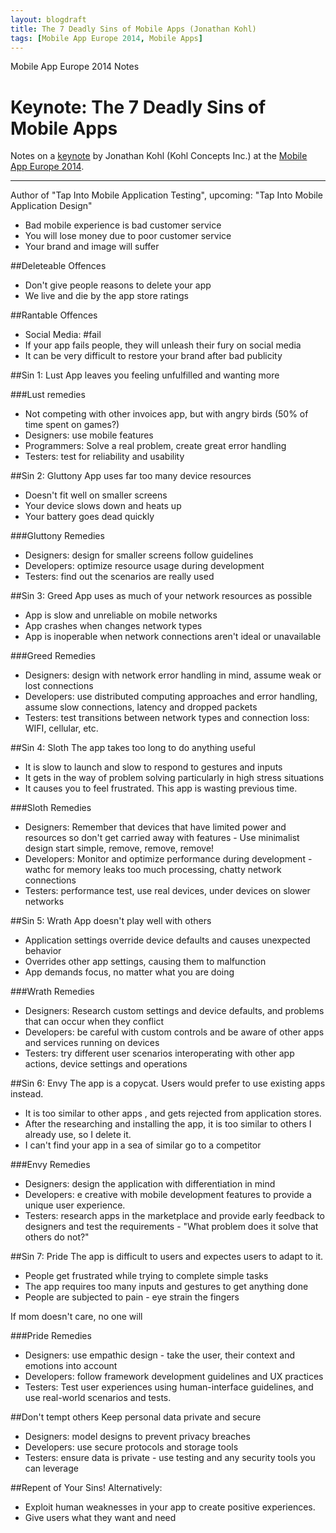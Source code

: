 ```yaml
---
layout: blogdraft
title: The 7 Deadly Sins of Mobile Apps (Jonathan Kohl)
tags: [Mobile App Europe 2014, Mobile Apps]
---
```


Mobile App Europe 2014 Notes

Keynote: The 7 Deadly Sins of Mobile Apps
===
Notes on a [keynote](http://mobileappeurope.com/talks/7-deadly-sins-mobile-apps/ "Keynote: The 7 Deadly Sins of Mobile Apps")
by Jonathan Kohl (Kohl Concepts Inc.) 
at the [Mobile App Europe 2014](http://mobileappeurope.com/).

---

Author of "Tap Into Mobile Application Testing", 
upcoming: "Tap Into Mobile Application Design"

* Bad mobile experience is bad customer service
* You will lose money due to poor customer service
* Your brand and image will suffer

##Deleteable Offences
* Don't give people reasons to delete your app
* We live and die by the app store ratings

##Rantable Offences
* Social Media: #fail
* If your app fails people, they will unleash their fury on social media
* It can be very difficult to restore your brand after bad publicity

##Sin 1: Lust
App leaves you feeling unfulfilled and wanting more

###Lust remedies
* Not competing with other invoices app, but with angry birds (50% of time spent on games?)
* Designers: use mobile features
* Programmers: Solve a real problem, create great error handling
* Testers: test for reliability and usability

##Sin 2: Gluttony
App uses far too many device resources

* Doesn't fit well on smaller screens
* Your device slows down and heats up
* Your battery goes dead quickly

###Gluttony Remedies
* Designers: design for smaller screens follow guidelines
* Developers: optimize resource usage during development
* Testers: find out the scenarios are really used

##Sin 3: Greed
App uses as much of your network resources as possible

* App is slow and unreliable on mobile networks
* App crashes when changes network types
* App is inoperable when network connections aren't ideal or unavailable

###Greed Remedies
* Designers: design with network error handling in mind, assume weak or lost connections  
* Developers: use distributed computing approaches and error handling, assume slow connections, latency and dropped packets
* Testers: test transitions between network types and connection loss: WIFI, cellular, etc.

##Sin 4: Sloth
The app takes too long to do anything useful

* It is slow to launch and slow to respond to gestures and inputs
* It gets in the way of problem solving particularly in high stress situations
* It causes you to feel frustrated. This app is wasting previous time.

###Sloth Remedies
* Designers: Remember that devices that have limited power and resources so don't get carried away with features - Use minimalist design start simple, remove, remove, remove!   
* Developers: Monitor and optimize performance during development - wathc for memory leaks too much processing, chatty network connections
* Testers: performance test, use real devices, under devices on slower networks

##Sin 5: Wrath
App doesn't play well with others

* Application settings override device defaults and causes unexpected behavior
* Overrides other app settings, causing them to malfunction
* App demands focus, no matter what you are doing

###Wrath Remedies
* Designers: Research custom settings and device defaults, and problems that can occur when they conflict   
* Developers: be careful with custom controls and be aware of other apps and services running on devices
* Testers: try different user scenarios interoperating with other app actions, device settings and operations

##Sin 6: Envy
The app is a copycat. Users would prefer to use existing apps instead.

* It is too similar to other apps , and gets rejected from application stores.
* After the researching and installing the app, it is too similar to others I already use, so I delete it.
* I can't find your app in a sea of similar go to a competitor

###Envy Remedies
* Designers: design the application with differentiation in mind
* Developers: e creative with mobile development features to provide a unique user experience.
* Testers: research apps in the marketplace and provide early feedback to designers and test the requirements - "What problem does it solve that others do not?"

##Sin 7: Pride
The app is difficult to users and expectes users to adapt to it.

* People get frustrated while trying to complete simple tasks
* The app requires too many inputs and gestures to get anything done
* People are subjected to pain - eye strain the fingers

If mom doesn't care, no one will

###Pride Remedies
* Designers: use empathic design - take the user, their context and emotions into account
* Developers: follow framework development guidelines and UX practices
* Testers: Test user experiences using human-interface guidelines, and use real-world scenarios and tests.

##Don't tempt others
Keep personal data private and secure

* Designers: model designs to prevent privacy breaches
* Developers: use secure protocols and storage tools
* Testers: ensure data is private - use testing and any security tools you can leverage

##Repent of Your Sins!
Alternatively:

* Exploit human weaknesses in your app to create positive experiences.
* Give users what they want and need 